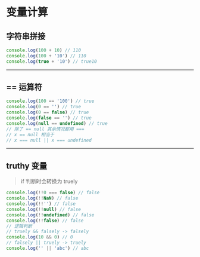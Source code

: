 # 变量计算
## 字符串拼接
```javascript
console.log(100 + 10) // 110
console.log(100 + '10') // 110
console.log(true + '10') // true10
```

---
## == 运算符
```javascript
console.log(100 == '100') // true
console.log(0 == '') // true
console.log(0 == false) // true
console.log(false == '') // true
console.log(null == undefined) // true
// 除了 == null 其余情况都用 ===
// x == null 相当于
// x === null || x === undefined
```
---
## truthy 变量
> if 判断时会转换为 truely
```javascript
console.log(!!0 === false) // false
console.log(!!NaN) // false
console.log(!!'') // false
console.log(!!null) // false
console.log(!!undefined) // false
console.log(!!false) // false
// 逻辑判断
// truely && falsely -> falsely
console.log(10 && 0) // 0
// falsely || truely -> truely
console.log('' || 'abc') // abc
```

